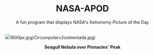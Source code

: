 <div align="center">
  <h1>
    NASA-APOD
  </h1>
</div>
  
<div align="center">
  A fun program that displays NASA's Astronomy Picture of the Day
</div>

<br>

![](https://apod.nasa.gov/apod/image/2402/SeagullPinnacles_Venkatraman_2051.jpg)1600px.jpg)Circumpolarv2comentada.jpg)

<p align = "center">
  <b>Seagull Nebula over Pinnacles' Peak</b>
</p>
